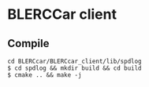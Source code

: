 # BLERCCar client

## Compile

```shell
cd BLERCcar/BLERCcar_client/lib/spdlog
$ cd spdlog && mkdir build && cd build
$ cmake .. && make -j
```